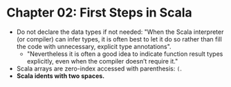 # Chapter 02: First Steps in Scala

* Do not declare the data types if not needed: "When the Scala interpreter (or compiler) can infer types, it is often best to let it do so rather than fill the code with unnecessary, explicit type annotations".
    * "Nevertheless it is often a good idea to indicate function result types explicitly, even when the compiler doesn’t require it."
* Scala arrays are zero-index accessed with parenthesis: `(`.
* **Scala idents with two spaces.**
